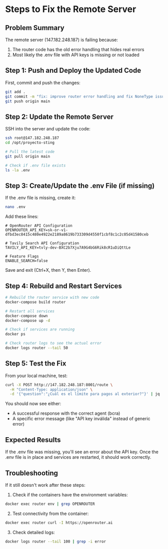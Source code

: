 # Steps to Fix the Remote Server

## Problem Summary
The remote server (147.182.248.187) is failing because:
1. The router code has the old error handling that hides real errors
2. Most likely the .env file with API keys is missing or not loaded

## Step 1: Push and Deploy the Updated Code

First, commit and push the changes:
```bash
git add .
git commit -m "fix: improve router error handling and fix NoneType issues"
git push origin main
```

## Step 2: Update the Remote Server

SSH into the server and update the code:
```bash
ssh root@147.182.248.187
cd /opt/proyecto-sting

# Pull the latest code
git pull origin main

# Check if .env file exists
ls -la .env
```

## Step 3: Create/Update the .env File (if missing)

If the .env file is missing, create it:
```bash
nano .env
```

Add these lines:
```
# OpenRouter API Configuration
OPENROUTER_API_KEY=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

# Tavily Search API Configuration  
TAVILY_API_KEY=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

# Feature Flags
ENABLE_SEARCH=false
```

Save and exit (Ctrl+X, then Y, then Enter).

## Step 4: Rebuild and Restart Services

```bash
# Rebuild the router service with new code
docker-compose build router

# Restart all services
docker-compose down
docker-compose up -d

# Check if services are running
docker ps

# Check router logs to see the actual error
docker logs router --tail 50
```

## Step 5: Test the Fix

From your local machine, test:
```bash
curl -X POST http://147.182.248.187:8001/route \
  -H "Content-Type: application/json" \
  -d '{"question":"¿Cuál es el límite para pagos al exterior?"}' | jq .
```

You should now see either:
- A successful response with the correct agent (bcra)
- A specific error message (like "API key inválida" instead of generic error)

## Expected Results

If the .env file was missing, you'll see an error about the API key.
Once the .env file is in place and services are restarted, it should work correctly.

## Troubleshooting

If it still doesn't work after these steps:

1. Check if the containers have the environment variables:
```bash
docker exec router env | grep OPENROUTER
```

2. Test connectivity from the container:
```bash
docker exec router curl -I https://openrouter.ai
```

3. Check detailed logs:
```bash
docker logs router --tail 100 | grep -i error
```